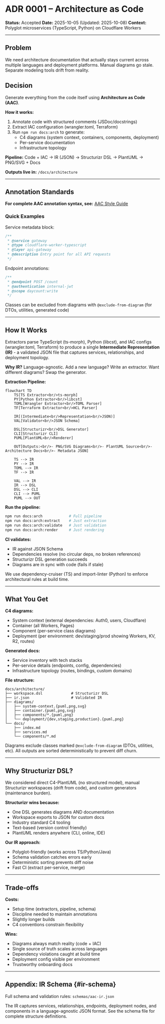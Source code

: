# ADR 0001 – Architecture as Code

**Status:** Accepted **Date:** 2025-10-05 (Updated: 2025-10-08) **Context:**
Polyglot microservices (TypeScript, Python) on Cloudflare Workers

---

## Problem

We need architecture documentation that actually stays current across multiple
languages and deployment platforms. Manual diagrams go stale. Separate modeling
tools drift from reality.

## Decision

Generate everything from the code itself using **Architecture as Code (AAC)**.

**How it works:**

1. Annotate code with structured comments (JSDoc/docstrings)
2. Extract IAC configuration (wrangler.toml, Terraform)
3. Run `npm run docs:arch` to generate:
   - C4 diagrams (system context, containers, components, deployment)
   - Per-service documentation
   - Infrastructure topology

**Pipeline:** Code + IAC → IR (JSON) → Structurizr DSL → PlantUML → PNG/SVG +
Docs

**Outputs live in:** `/docs/architecture`

---

## Annotation Standards

**For complete AAC annotation syntax, see:**
[AAC Style Guide](../reference/aac-style-guide.md)

### Quick Examples

Service metadata block:

```typescript
/**
 * @service gateway
 * @type cloudflare-worker-typescript
 * @layer api-gateway
 * @description Entry point for all API requests
 */
```

Endpoint annotations:

```typescript
/**
 * @endpoint POST /count
 * @authentication internal-jwt
 * @scope daycount:write
 */
```

Classes can be excluded from diagrams with `@exclude-from-diagram` (for DTOs,
utilities, generated code)

---

## How It Works

Extractors parse TypeScript (ts-morph), Python (libcst), and IAC configs
(wrangler.toml, Terraform) to produce a single **Intermediate Representation
(IR)** - a validated JSON file that captures services, relationships, and
deployment topology.

**Why IR?** Language-agnostic. Add a new language? Write an extractor. Want
different diagrams? Swap the generator.

**Extraction Pipeline:**

```mermaid
flowchart TD
    TS[TS Extractor<br/>ts-morph]
    PY[Python Extractor<br/>libcst]
    TOML[Wrangler Extractor<br/>TOML Parser]
    TF[Terraform Extractor<br/>HCL Parser]

    IR[(Intermediate<br/>Representation<br/>JSON)]
    VAL[Validator<br/>JSON Schema]

    DSL[Structurizr<br/>DSL Generator]
    CLI[Structurizr CLI]
    PUML[PlantUML<br/>Renderer]

    OUT[Outputs:<br/>- PNG/SVG Diagrams<br/>- PlantUML Source<br/>- Architecture Docs<br/>- Metadata JSON]

    TS --> IR
    PY --> IR
    TOML --> IR
    TF --> IR

    VAL --> IR
    IR --> DSL
    DSL --> CLI
    CLI --> PUML
    PUML --> OUT
```

**Run the pipeline:**

```bash
npm run docs:arch            # Full pipeline
npm run docs:arch:extract    # Just extraction
npm run docs:arch:validate   # Just validation
npm run docs:arch:render     # Just rendering
```

**CI validates:**

- IR against JSON Schema
- Dependencies resolve (no circular deps, no broken references)
- Structurizr DSL generation succeeds
- Diagrams are in sync with code (fails if stale)

We use dependency-cruiser (TS) and import-linter (Python) to enforce
architectural rules at build time.

---

## What You Get

**C4 diagrams:**

- System context (external dependencies: Auth0, users, Cloudflare)
- Container (all Workers, Pages)
- Component (per-service class diagrams)
- Deployment (per environment: dev/staging/prod showing Workers, KV, R2, routes)

**Generated docs:**

- Service inventory with tech stacks
- Per-service details (endpoints, config, dependencies)
- Infrastructure topology (routes, bindings, custom domains)

**File structure:**

```
docs/architecture/
├── workspace.dsl             # Structurizr DSL
├── ir.json                   # Validated IR
├── diagrams/
│   ├── system-context.{puml,png,svg}
│   ├── container.{puml,png,svg}
│   ├── components/*.{puml,png}
│   └── deployment/{dev,staging,production}.{puml,png}
└── docs/
    ├── index.md
    ├── services.md
    └── components/*.md
```

Diagrams exclude classes marked `@exclude-from-diagram` (DTOs, utilities, etc).
All outputs are sorted deterministically to prevent diff churn.

---

## Why Structurizr DSL?

We considered direct C4-PlantUML (no structured model), manual Structurizr
workspaces (drift from code), and custom generators (maintenance burden).

**Structurizr wins because:**

- One DSL generates diagrams AND documentation
- Workspace exports to JSON for custom docs
- Industry standard C4 tooling
- Text-based (version control friendly)
- PlantUML renders anywhere (CLI, online, IDE)

**Our IR approach:**

- Polyglot-friendly (works across TS/Python/Java)
- Schema validation catches errors early
- Deterministic sorting prevents diff noise
- Fast CI (extract per-service, merge)

---

## Trade-offs

**Costs:**

- Setup time (extractors, pipeline, schema)
- Discipline needed to maintain annotations
- Slightly longer builds
- C4 conventions constrain flexibility

**Wins:**

- Diagrams always match reality (code + IAC)
- Single source of truth scales across languages
- Dependency violations caught at build time
- Deployment config visible per environment
- Trustworthy onboarding docs

---

## Appendix: IR Schema {#ir-schema}

Full schema and validation rules: `schemas/aac-ir.json`

The IR captures services, relationships, endpoints, deployment nodes, and
components in a language-agnostic JSON format. See the schema file for complete
structure definitions.
